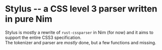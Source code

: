 # Stylus -- a CSS level 3 parser written in pure Nim
Stylus is mostly a rewrite of `rust-cssparser` in Nim (for now) and it aims to support the entire CSS3 specification. \
The tokenizer and parser are *mostly* done, but a few functions and missing.
